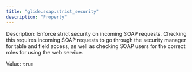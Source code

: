 ```yaml
---
title: "glide.soap.strict_security"
description: "Property"
---
```


Description: Enforce strict security on incoming SOAP requests. Checking this requires incoming SOAP requests to go through the security manager for table and field access, as well as checking SOAP users for the correct roles for using the web service.

Value: `true`